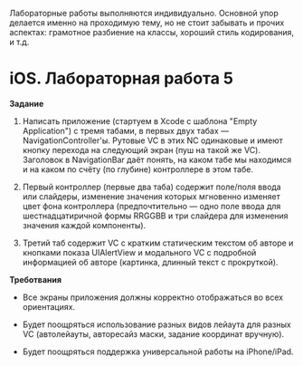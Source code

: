 Лабораторные работы выполняются индивидуально. Основной упор делается именно на проходимую тему, но не стоит забывать и прочих аспектах: грамотное разбиение на классы, хороший стиль кодирования, и т.д.

iOS. Лабораторная работа 5
==========================

**Задание**

1. Написать приложение (стартуем в Xcode с шаблона "Empty Application") с тремя табами, в первых двух табах — NavigationController'ы. Рутовые VC в этих NC одинаковые и имеют кнопку перехода на следующий экран (пуш на такой же VC). Заголовок в NavigationBar даёт понять, на каком табе мы находимся и на каком по счёту (по глубине) контроллере в этом табе.

2. Первый контроллер (первые два таба) содержит поле/поля ввода или слайдеры, изменение значения которых мгновенно изменяет цвет фона контроллера (предпочтительно — одно поле ввода для шестнадцатиричной формы RRGGBB и три слайдера для изменения значения каждой компоненты). 

3. Третий таб содержит VC с кратким статическим текстом об авторе и кнопками показа UIAlertView и модального VC с подробной информацией об авторе (картинка, длинный текст с прокруткой). 


**Треботвания**

* Все экраны приложения должны корректно отображаться во всех ориентациях.

* Будет поощряться использование разных видов лейаута для разных VC (автолейауты, авторесайз маски, задание координат вручную).

* Будет поощряться поддержка универсальной работы на iPhone/iPad.
